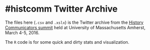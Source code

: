 # #histcomm Twitter Archive

The files here (`.csv` and `.xslx`) is the Twitter archive from the [History Communicators summit](http://publichistorycommons.org/history-communicators-the-next-step/) held at University of Massachusetts Amherst, March 4-5, 2016.

The `R` code is for some quick and dirty stats and visualization.
